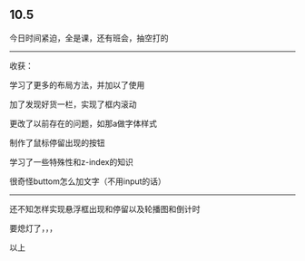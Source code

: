 ## 10.5

今日时间紧迫，全是课，还有班会，抽空打的
***
收获：

学习了更多的布局方法，并加以了使用

加了发现好货一栏，实现了框内滚动

更改了以前存在的问题，如那a做字体样式

制作了鼠标停留出现的按钮

学习了一些特殊性和z-index的知识

很奇怪buttom怎么加文字（不用input的话）

***
还不知怎样实现悬浮框出现和停留以及轮播图和倒计时

要熄灯了，，，

以上

